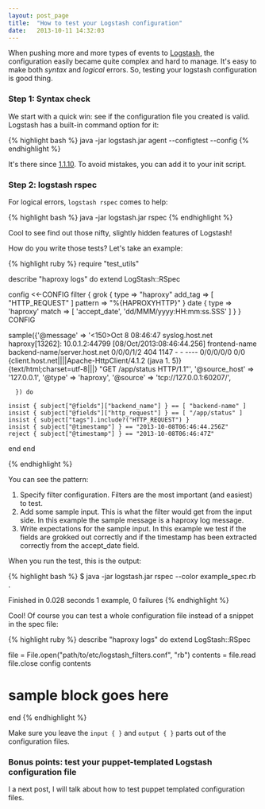```yaml
---
layout: post_page
title:  "How to test your Logstash configuration"
date:   2013-10-11 14:32:03
---
```


When pushing more and more types of events to [Logstash], the configuration easily became quite complex and hard to manage.
It's easy to make both *syntax* and *logical* errors. So, testing your logstash configuration is good thing.

### Step 1: Syntax check

We start with a quick win: see if the configuration file you created is valid. Logstash has a built-in command option for it:

{% highlight bash %}
java -jar logstash.jar agent --configtest --config <yourconfigfile>
{% endhighlight %}

It's there since [1.1.10][configtest]. To avoid mistakes, you can add it to your init script.


### Step 2: logstash rspec

For logical errors, `logstash rspec` comes to help:

{% highlight bash %}
java -jar logstash.jar rspec <your spec file>
{% endhighlight %}

Cool to see find out those nifty, slightly hidden features of Logstash!

How do you write those tests? Let's take an example:

{% highlight ruby %}
require "test_utils"

describe "haproxy logs" do
  extend LogStash::RSpec

  config <<-CONFIG
  filter {
    grok {
       type            => "haproxy"
       add_tag         => [ "HTTP_REQUEST" ]
       pattern         => "%{HAPROXYHTTP}"
    }
    date {
       type            => 'haproxy'
       match           => [ 'accept_date', 'dd/MMM/yyyy:HH:mm:ss.SSS' ]
    }
  }
  CONFIG

  sample({'@message' => '<150>Oct 8 08:46:47 syslog.host.net haproxy[13262]: 10.0.1.2:44799 [08/Oct/2013:08:46:44.256] frontend-name backend-name/server.host.net 0/0/0/1/2 404 1147 - - ---- 0/0/0/0/0 0/0 {client.host.net||||Apache-HttpClient/4.1.2 (java 1. 5)} {text/html;charset=utf-8|||} "GET /app/status HTTP/1.1"',
          '@source_host' => '127.0.0.1',
          '@type' => 'haproxy',
          '@source' => 'tcp://127.0.0.1:60207/',

      }) do

    insist { subject["@fields"]["backend_name"] } == [ "backend-name" ]
    insist { subject["@fields"]["http_request"] } == [ "/app/status" ]
    insist { subject["tags"].include?("HTTP_REQUEST") }
    insist { subject["@timestamp"] } == "2013-10-08T06:46:44.256Z"
    reject { subject["@timestamp"] } == "2013-10-08T06:46:47Z"
  end
end

{% endhighlight %}

You can see the pattern:

1. Specify filter configuration. Filters are the most important (and easiest) to test.
2. Add some sample input. This is what the filter would get from the input side. In this example the sample message is a haproxy log message.
3. Write expectations for the sample input. In this example we test if the fields are grokked out correctly and if the timestamp has been extracted correctly from the accept_date field.

When you run the test, this is the output:

{% highlight bash %}
$ java -jar logstash.jar rspec --color example_spec.rb
.

Finished in 0.028 seconds
1 example, 0 failures
{% endhighlight %}

Cool! Of course you can test a whole configuration file instead of a snippet in the spec file:

{% highlight ruby %}
describe "haproxy logs" do
  extend LogStash::RSpec

  file = File.open("path/to/etc/logstash_filters.conf", "rb")
  contents = file.read
  file.close
  config  contents

  # sample block goes here
end
{% endhighlight %}

Make sure you leave the `input { }` and `output { }` parts out of the configuration files.

### Bonus points: test your puppet-templated Logstash configuration file

I a next post, I will talk about how to test puppet templated configuration files.

[Logstash]:   http://logstash.net
[configtest]: https://logstash.jira.com/browse/LOGSTASH-345
